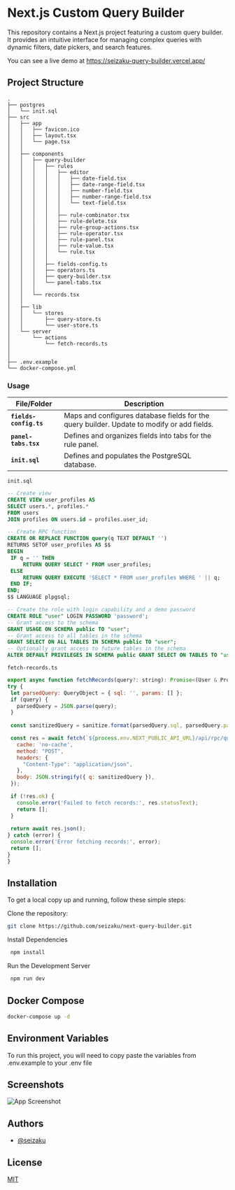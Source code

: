 # Next.js Custom Query Builder

This repository contains a Next.js project featuring a custom query builder. It provides an intuitive interface for managing complex queries with dynamic filters, date pickers, and search features.

You can see a live demo at https://seizaku-query-builder.vercel.app/

## Project Structure
   ```
   .
   ├── postgres
   │   └── init.sql
   ├── src
   │   ├── app
   │   │   ├── favicon.ico
   │   │   ├── layout.tsx
   │   │   └── page.tsx
   │   │
   │   ├── components
   │   │   ├── query-builder
   │   │   │   ├── rules
   │   │   │   │   ├── editor 
   │   │   │   │   │   ├── date-field.tsx
   │   │   │   │   │   ├── date-range-field.tsx
   │   │   │   │   │   ├── number-field.tsx
   │   │   │   │   │   ├── number-range-field.tsx
   │   │   │   │   │   └── text-field.tsx
   │   │   │   │   │
   │   │   │   │   ├── rule-combinator.tsx
   │   │   │   │   ├── rule-delete.tsx
   │   │   │   │   ├── rule-group-actions.tsx
   │   │   │   │   ├── rule-operator.tsx
   │   │   │   │   ├── rule-panel.tsx
   │   │   │   │   ├── rule-value.tsx
   │   │   │   │   └── rule.tsx
   │   │   │   │
   │   │   │   ├── fields-config.ts
   │   │   │   ├── operators.ts
   │   │   │   ├── query-builder.tsx
   │   │   │   └── panel-tabs.tsx
   │   │   │
   │   │   └── records.tsx
   │   │
   │   ├── lib
   │   │   └── stores
   │   │       ├── query-store.ts
   │   │       └── user-store.ts     
   │   └── server
   │       └── actions
   │           └── fetch-records.ts 
   │               
   │  
   ├── .env.example
   └── docker-compose.yml
```

### Usage

| File/Folder                | Description                                                                                           |
|----------------------------|-------------------------------------------------------------------------------------------------------|
| **`fields-config.ts`**     | Maps and configures database fields for the query builder. Update to modify or add fields.|
| **`panel-tabs.tsx`**             | Defines and organizes fields into tabs for the rule panel.                                                  |
| **`init.sql`**             | Defines and populates the PostgreSQL database.                                                  |

`init.sql`
   ``` sql
-- Create view
CREATE VIEW user_profiles AS
SELECT users.*, profiles.*
FROM users
JOIN profiles ON users.id = profiles.user_id;

-- Create RPC function
CREATE OR REPLACE FUNCTION query(q TEXT DEFAULT '')
RETURNS SETOF user_profiles AS $$
BEGIN
    IF q = '' THEN
        RETURN QUERY SELECT * FROM user_profiles;
    ELSE
        RETURN QUERY EXECUTE 'SELECT * FROM user_profiles WHERE ' || q;
    END IF;
END;
$$ LANGUAGE plpgsql;

-- Create the role with login capability and a demo password
CREATE ROLE "user" LOGIN PASSWORD 'password';
-- Grant access to the schema
GRANT USAGE ON SCHEMA public TO "user";
-- Grant access to all tables in the schema
GRANT SELECT ON ALL TABLES IN SCHEMA public TO "user";
-- Optionally grant access to future tables in the schema
ALTER DEFAULT PRIVILEGES IN SCHEMA public GRANT SELECT ON TABLES TO "user";
```

`fetch-records.ts`
   ``` javascript
export async function fetchRecords(query?: string): Promise<(User & Profile)[]> {
  try {
    let parsedQuery: QueryObject = { sql: '', params: [] };
    if (query) {
      parsedQuery = JSON.parse(query);
    }
    
    const sanitizedQuery = sanitize.format(parsedQuery.sql, parsedQuery.params);

    const res = await fetch(`${process.env.NEXT_PUBLIC_API_URL}/api/rpc/query`, {
      cache: 'no-cache',
      method: "POST",
      headers: {
        "Content-Type": "application/json",
      },
      body: JSON.stringify({ q: sanitizedQuery }),
    });

    if (!res.ok) {
      console.error('Failed to fetch records:', res.statusText);
      return [];
    }
    
    return await res.json();
  } catch (error) {
    console.error('Error fetching records:', error);
    return [];
  }
}

```

## Installation

To get a local copy up and running, follow these simple steps:

Clone the repository:
   ```sh
   git clone https://github.com/seizaku/next-query-builder.git
```

Install Dependencies
   ```sh
    npm install
```

Run the Development Server
   ```sh
    npm run dev
```

## Docker Compose

   ```sh
   docker-compose up -d
```

## Environment Variables

To run this project, you will need to copy paste the variables from .env.example to your .env file

## Screenshots

![App Screenshot](https://gcdnb.pbrd.co/images/gvcq8QaZ4Dp8.png?o=1)

    
## Authors

- [@seizaku](https://www.github.com/seizaku)


## License

[MIT](https://choosealicense.com/licenses/mit/)

